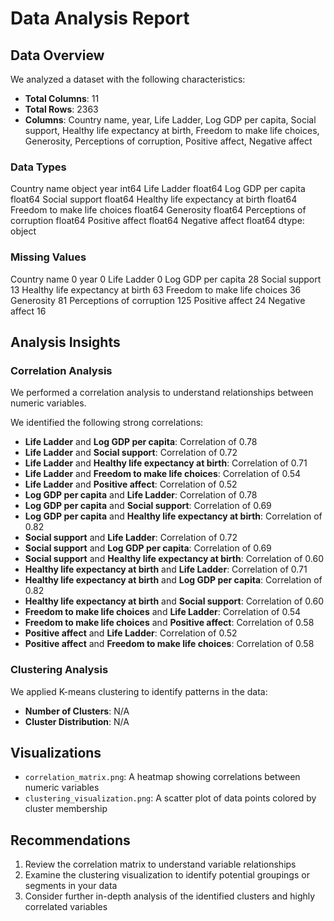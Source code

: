 # Data Analysis Report

## Data Overview

We analyzed a dataset with the following characteristics:
- **Total Columns**: 11
- **Total Rows**: 2363
- **Columns**: Country name, year, Life Ladder, Log GDP per capita, Social support, Healthy life expectancy at birth, Freedom to make life choices, Generosity, Perceptions of corruption, Positive affect, Negative affect

### Data Types
Country name                         object
year                                  int64
Life Ladder                         float64
Log GDP per capita                  float64
Social support                      float64
Healthy life expectancy at birth    float64
Freedom to make life choices        float64
Generosity                          float64
Perceptions of corruption           float64
Positive affect                     float64
Negative affect                     float64
dtype: object

### Missing Values
Country name                          0
year                                  0
Life Ladder                           0
Log GDP per capita                   28
Social support                       13
Healthy life expectancy at birth     63
Freedom to make life choices         36
Generosity                           81
Perceptions of corruption           125
Positive affect                      24
Negative affect                      16

## Analysis Insights

### Correlation Analysis
We performed a correlation analysis to understand relationships between numeric variables. 

We identified the following strong correlations:
- **Life Ladder** and **Log GDP per capita**: Correlation of 0.78
- **Life Ladder** and **Social support**: Correlation of 0.72
- **Life Ladder** and **Healthy life expectancy at birth**: Correlation of 0.71
- **Life Ladder** and **Freedom to make life choices**: Correlation of 0.54
- **Life Ladder** and **Positive affect**: Correlation of 0.52
- **Log GDP per capita** and **Life Ladder**: Correlation of 0.78
- **Log GDP per capita** and **Social support**: Correlation of 0.69
- **Log GDP per capita** and **Healthy life expectancy at birth**: Correlation of 0.82
- **Social support** and **Life Ladder**: Correlation of 0.72
- **Social support** and **Log GDP per capita**: Correlation of 0.69
- **Social support** and **Healthy life expectancy at birth**: Correlation of 0.60
- **Healthy life expectancy at birth** and **Life Ladder**: Correlation of 0.71
- **Healthy life expectancy at birth** and **Log GDP per capita**: Correlation of 0.82
- **Healthy life expectancy at birth** and **Social support**: Correlation of 0.60
- **Freedom to make life choices** and **Life Ladder**: Correlation of 0.54
- **Freedom to make life choices** and **Positive affect**: Correlation of 0.58
- **Positive affect** and **Life Ladder**: Correlation of 0.52
- **Positive affect** and **Freedom to make life choices**: Correlation of 0.58

### Clustering Analysis
We applied K-means clustering to identify patterns in the data:
- **Number of Clusters**: N/A
- **Cluster Distribution**: N/A

## Visualizations
- `correlation_matrix.png`: A heatmap showing correlations between numeric variables
- `clustering_visualization.png`: A scatter plot of data points colored by cluster membership

## Recommendations
1. Review the correlation matrix to understand variable relationships
2. Examine the clustering visualization to identify potential groupings or segments in your data
3. Consider further in-depth analysis of the identified clusters and highly correlated variables
